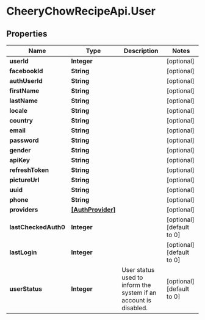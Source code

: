 # CheeryChowRecipeApi.User

## Properties
Name | Type | Description | Notes
------------ | ------------- | ------------- | -------------
**userId** | **Integer** |  | [optional] 
**facebookId** | **String** |  | [optional] 
**authUserId** | **String** |  | [optional] 
**firstName** | **String** |  | [optional] 
**lastName** | **String** |  | [optional] 
**locale** | **String** |  | [optional] 
**country** | **String** |  | [optional] 
**email** | **String** |  | [optional] 
**password** | **String** |  | [optional] 
**gender** | **String** |  | [optional] 
**apiKey** | **String** |  | [optional] 
**refreshToken** | **String** |  | [optional] 
**pictureUrl** | **String** |  | [optional] 
**uuid** | **String** |  | [optional] 
**phone** | **String** |  | [optional] 
**providers** | [**[AuthProvider]**](AuthProvider.md) |  | [optional] 
**lastCheckedAuth0** | **Integer** |  | [optional] [default to 0]
**lastLogin** | **Integer** |  | [optional] [default to 0]
**userStatus** | **Integer** | User status used to inform the system if an account is disabled. | [optional] [default to 0]


